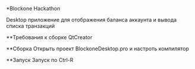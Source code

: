 *Blockone Hackathon

Desktop приложение для отображения баланса аккаунта и вывода списка транзакций

**Требования к сборке
QtCreator 

**Сборка
Открыть проект BlockoneDesktop.pro и настроть компилятор

**Запуск
Запуск по Ctrl-R
